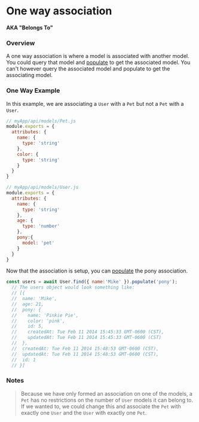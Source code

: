 # One way association

**AKA "Belongs To"**

### Overview

A one way association is where a model is associated with another model.  You could query that model and [populate](http://sailsjs.com/documentation/reference/waterline-orm/query/populate) to get the associated model.  You can't however query the associated model and populate to get the associating model.

### One Way Example

In this example, we are associating a `User` with a `Pet` but not a `Pet` with a `User`.

```javascript
// myApp/api/models/Pet.js
module.exports = {
  attributes: {
    name: {
      type: 'string'
    },
    color: {
      type: 'string'
    }
  }
}
```

```javascript
// myApp/api/models/User.js
module.exports = {
  attributes: {
    name: {
      type: 'string'
    },
    age: {
      type: 'number'
    },
    pony:{
      model: 'pet'
    }
  }
}
```

Now that the association is setup, you can [populate](http://sailsjs.com/documentation/reference/waterline-orm/query/populate) the pony association.

```javascript
const users = await User.find({ name:'Mike' }).populate('pony');
  // The users object would look something like:
  // [{
  //  name: 'Mike',
  //  age: 21,
  //  pony: {
  //    name: 'Pinkie Pie',
  //    color: 'pink',
  //    id: 5,
  //    createdAt: Tue Feb 11 2014 15:45:33 GMT-0600 (CST),
  //    updatedAt: Tue Feb 11 2014 15:45:33 GMT-0600 (CST)
  //  },
  //  createdAt: Tue Feb 11 2014 15:48:53 GMT-0600 (CST),
  //  updatedAt: Tue Feb 11 2014 15:48:53 GMT-0600 (CST),
  //  id: 1
  // }]
```

### Notes
> Because we have only formed an association on one of the models, a `Pet` has no restrictions on the number of `User` models it can belong to. If we wanted to, we could change this and associate the `Pet` with exactly one `User` and the `User` with exactly one `Pet`.


<docmeta name="displayName" value="One way association">

